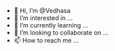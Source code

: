- 👋 Hi, I’m @Vedhasa
- 👀 I’m interested in ...
- 🌱 I’m currently learning ...
- 💞️ I’m looking to collaborate on ...
- 📫 How to reach me ...

<!---
Vedhasa/Vedhasa is a ✨ special ✨ repository because its `README.md` (this file) appears on your GitHub profile.
You can click the Preview link to take a look at your changes.
--->
